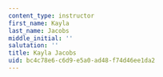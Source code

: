 ```yaml
---
content_type: instructor
first_name: Kayla
last_name: Jacobs
middle_initial: ''
salutation: ''
title: Kayla Jacobs
uid: bc4c78e6-c6d9-e5a0-ad48-f74d46ee1da2
---
```

